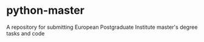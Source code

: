 # python-master
A repository for submitting European Postgraduate Institute master's degree tasks and code
